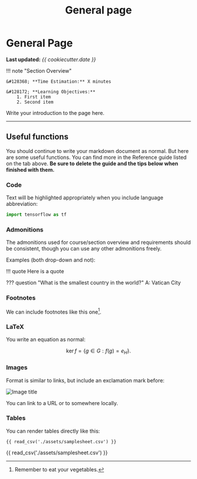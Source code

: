 ﻿---
title: General page
summary: A brief description of my document.
hide:
  - navigation
---

<!--
# Put above to hide navigation (left), toc (right) or footer (bottom)

hide:
  - navigation 
  - toc
  - footer 

# You should hide the navigation if there are no subsections
# You should hide the Table of Contents if there are no important titles
-->

# General Page

**Last updated:** *{{ cookiecutter.date }}*

!!! note "Section Overview"

    &#128368; **Time Estimation:** X minutes  

    &#128172; **Learning Objectives:**    
        1. First item  
        2. Second item  

    
Write your introduction to the page here.

<hr>

## Useful functions

You should continue to write your markdown document as normal. But here are some useful functions. 
You can find more in the Reference guide listed on the tab above. **Be sure to delete the guide 
and the tips below when finished with them.**

### Code

Text will be highlighted appropriately when you include language abbreviation:

```py
import tensorflow as tf
```

### Admonitions

The admonitions used for course/section overview and requirements should be consistent, though you 
can use any other admonitions freely.

Examples (both drop-down and not):

<!-- !!! = no drop-down -->

!!! quote
    Here is a quote

<!-- ??? = drop-down -->

??? question "What is the smallest country in the world?"
    A: Vatican City


### Footnotes

We can include footnotes like this one[^1].


### LaTeX

You write an equation as normal:

$$
\operatorname{ker} f=\{g\in G:f(g)=e_{H}\}{\mbox{.}}
$$


### Images 

Format is similar to links, but include an exclamation mark before: 

![Image title](https://dummyimage.com/600x400/eee/aaa)

You can link to a URL or to somewhere locally.

### Tables

You can render tables directly like this:

```
{{ read_csv('./assets/samplesheet.csv') }}
```

{{ read_csv('./assets/samplesheet.csv') }}

<!-- Footnote content -->

[^1]: Remember to eat your vegetables.
